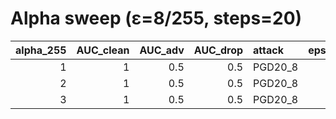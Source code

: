 # Alpha sweep (ε=8/255, steps=20)

|   alpha_255 |   AUC_clean |   AUC_adv |   AUC_drop | attack   |   eps_255 |   steps |
|------------:|------------:|----------:|-----------:|:---------|----------:|--------:|
|           1 |           1 |       0.5 |        0.5 | PGD20_8  |         8 |      20 |
|           2 |           1 |       0.5 |        0.5 | PGD20_8  |         8 |      20 |
|           3 |           1 |       0.5 |        0.5 | PGD20_8  |         8 |      20 |